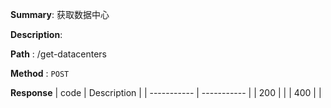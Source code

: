 **Summary**: 获取数据中心

**Description**:

**Path** : /get-datacenters

**Method** : `POST`

**Response**
| code      | Description |
| ----------- | ----------- |
|  200   |       |
|  400   |       |

